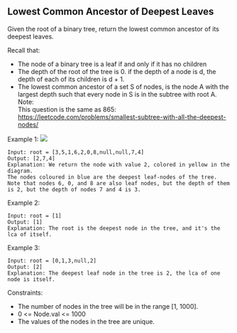 ## Lowest Common Ancestor of Deepest Leaves

Given the root of a binary tree, return the lowest common ancestor of its deepest leaves.  

Recall that:  

- The node of a binary tree is a leaf if and only if it has no children  
- The depth of the root of the tree is 0. if the depth of a node is d, the depth of each of its children is d + 1.  
- The lowest common ancestor of a set S of nodes, is the node A with the largest depth such that every node in S is in the subtree with root A.
Note:   
This question is the same as 865: https://leetcode.com/problems/smallest-subtree-with-all-the-deepest-nodes/


 

Example 1:
![](https://s3-lc-upload.s3.amazonaws.com/uploads/2018/07/01/sketch1.png)
```
Input: root = [3,5,1,6,2,0,8,null,null,7,4]
Output: [2,7,4]
Explanation: We return the node with value 2, colored in yellow in the diagram.
The nodes coloured in blue are the deepest leaf-nodes of the tree.
Note that nodes 6, 0, and 8 are also leaf nodes, but the depth of them is 2, but the depth of nodes 7 and 4 is 3.  
```

Example 2:
```
Input: root = [1]
Output: [1]
Explanation: The root is the deepest node in the tree, and it's the lca of itself.

```

Example 3:
```
Input: root = [0,1,3,null,2]
Output: [2]
Explanation: The deepest leaf node in the tree is 2, the lca of one node is itself.
 ```

Constraints:   

- The number of nodes in the tree will be in the range [1, 1000].
- 0 <= Node.val <= 1000
- The values of the nodes in the tree are unique.

